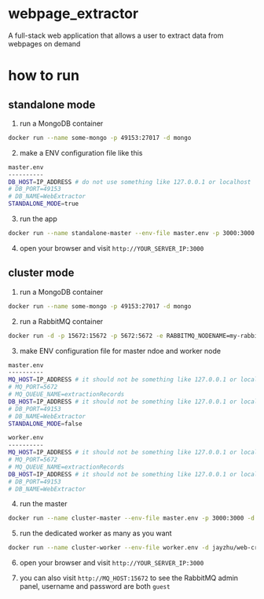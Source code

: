 # webpage_extractor
A full-stack web application that allows a user to extract data from webpages on demand

# how to run

## standalone mode

1. run a MongoDB container
```bash
docker run --name some-mongo -p 49153:27017 -d mongo
```
2. make a ENV configuration file like this
```bash
master.env
----------
DB_HOST=IP_ADDRESS # do not use something like 127.0.0.1 or localhost
# DB_PORT=49153
# DB_NAME=WebExtractor
STANDALONE_MODE=true
```

3. run the app
```bash
docker run --name standalone-master --env-file master.env -p 3000:3000 -d jayzhu/web-crawler-master
```

4. open your browser and visit `http://YOUR_SERVER_IP:3000`


## cluster mode
1. run a MongoDB container
```bash
docker run --name some-mongo -p 49153:27017 -d mongo
```
2. run a RabbitMQ container
```bash
docker run -d -p 15672:15672 -p 5672:5672 -e RABBITMQ_NODENAME=my-rabbit --name some-rabbit rabbitmq:management
```
3. make ENV configuration file for master ndoe and worker node
```bash
master.env
----------
MQ_HOST=IP_ADDRESS # it should not be something like 127.0.0.1 or localhost
# MQ_PORT=5672
# MQ_QUEUE_NAME=extractionRecords
DB_HOST=IP_ADDRESS # it should not be something like 127.0.0.1 or localhost
# DB_PORT=49153
# DB_NAME=WebExtractor
STANDALONE_MODE=false

worker.env
----------
MQ_HOST=IP_ADDRESS # it should not be something like 127.0.0.1 or localhost
# MQ_PORT=5672
# MQ_QUEUE_NAME=extractionRecords
DB_HOST=IP_ADDRESS # it should not be something like 127.0.0.1 or localhost
# DB_PORT=49153
# DB_NAME=WebExtractor
```

4. run the master
```bash
docker run --name cluster-master --env-file master.env -p 3000:3000 -d jayzhu/web-crawler-master
```

5. run the dedicated worker as many as you want
```bash
docker run --name cluster-worker --env-file worker.env -d jayzhu/web-crawler-worker
```

6. open your browser and visit `http://YOUR_SERVER_IP:3000`

7. you can also visit `http://MQ_HOST:15672` to see the RabbitMQ admin panel, username and password are both `guest`